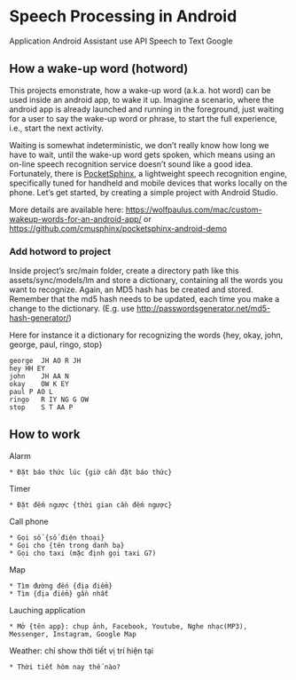 # Speech Processing in Android 

Application Android Assistant use API Speech to Text Google


## How a wake-up word (hotword) 

This projects emonstrate, how a wake-up word (a.k.a. hot word) can be used inside an android app, to wake it up. Imagine a scenario, where the android app is already launched and running in the foreground, just waiting for a user to say the wake-up word or phrase, to start the full experience, i.e., start the next activity.

Waiting is somewhat indeterministic, we don’t really know how long we have to wait, until the wake-up word gets spoken, which means using an on-line speech recognition service doesn’t sound like a good idea. Fortunately, there is [PocketSphinx](https://github.com/cmusphinx/pocketsphinx), a lightweight speech recognition engine, specifically tuned for handheld and mobile devices that works locally on the phone. Let’s get started, by creating a simple project with Android Studio.

More details are available here: https://wolfpaulus.com/mac/custom-wakeup-words-for-an-android-app/ or https://github.com/cmusphinx/pocketsphinx-android-demo

### Add hotword to project 

Inside project’s src/main folder, create a directory path like this assets/sync/models/lm and store a dictionary, containing all the words you want to recognize. Again, an MD5 hash has be created and stored. Remember that the md5 hash needs to be updated, each time you make a change to the dictionary. (E.g. use http://passwordsgenerator.net/md5-hash-generator/)

Here for instance it a dictionary for recognizing the words {hey, okay, john, george, paul, ringo, stop}

```
george  JH AO R JH
hey HH EY
john    JH AA N
okay	OW K EY
paul P AO L
ringo   R IY NG G OW
stop	S T AA P
```

## How to work

Alarm

    * Đặt báo thức lúc {giờ cần đặt báo thức}

Timer

    * Đặt đếm ngược {thời gian cần đếm ngược}

Call phone
    
    * Gọi số {số điện thoại}
    * Gọi cho {tên trong danh bạ}
    * Gọi cho taxi (mặc định gọi taxi G7)

Map

    * Tìm đường đến {địa điểm}
    * Tìm {địa điểm} gần nhất

Lauching application

    * Mở {tên app}: chụp ảnh, Facebook, Youtube, Nghe nhạc(MP3), Messenger, Instagram, Google Map

Weather: chỉ show thời tiết vị trí hiện tại
    
    * Thời tiết hôm nay thế nào?

